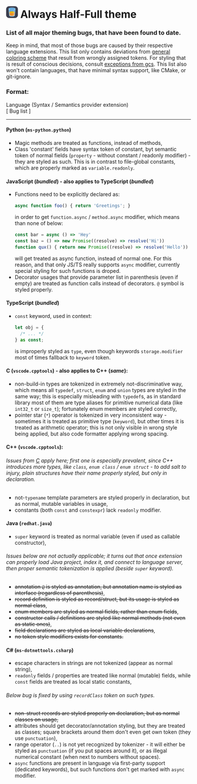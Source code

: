 # ![logo icon small](/img/icon/icon_sm.png) Always Half-Full theme

### List of all major theming bugs, that have been found to date.
Keep in mind, that most of those bugs are caused by their respective language extensions. This list only contains deviations from [general coloring scheme](general_coloring_scheme.md "General Coloring Scheme") that result from wrongly assigned tokens. For styling that is result of conscious decisions, consult [exceptions from gcs](exceptions_from_gcs.md "Exceptions from GCS"). This list also won't contain languages, that have minimal syntax support, like CMake, or git-ignore.

### Format:
Language (Syntax / Semantics provider extension)\
[ Bug list ]

---

#### Python (`ms-python.python`)
- Magic methods are treated as functions, instead of methods,
- Class 'constant' fields have syntax token of constant, byt semantic token of normal fields (`property` - without constant / readonly modifier) - they are styled as such. This is in contrast to file-global constants, which are properly marked as `variable.readonly`.

#### JavaScript (_bundled_) - also applies to TypeScript (_bundled_)
- Functions need to be explicitly declared as:
  ```js
  async function foo() { return 'Greetings'; }
  ```
  in order to get `function.async` / `method.async` modifier, which means than none of below:
  ```js
  const bar = async () => 'Hey'
  const baz = () => new Promise((resolve) => resolve('Hi'))
  function qux() { return new Promise((resolve) => resolve('Hello')) }
  ```
  will get treated as async function, instead of normal one. For this reason, and that only JS/TS really supports `async` modifier, currently special styling for such functions is droped.
- Decorator usages that provide parameter list in parenthesis (even if empty) are treated as function calls instead of decorators. `@` symbol is styled properly.

#### TypeScript (_bundled_)
- `const` keyword, used in context:
  ```ts
  let obj = {
    /* ... */
  } as const;
  ```
  is improperly styled as `type`, even though keywords `storage.modifier` most of times fallback to `keyword` token.

#### C (`vscode.cpptools`) - also applies to C++ (_same_):
- non-build-in types are tokenized in extremely not-discriminative way, which means all `typedef`, `struct`, `enum` and `union` types are styled in the same way; this is especially misleading with `typedef`s, as in standard library most of them are type aliases for primitive numerical data (like `int32_t` or `size_t`); fortunately enum members are styled correctly,
- pointer star (`*`) operator is tokenized in very inconsistent way - sometimes it is treated as primitive type (`keyword`), but other times it is treated as arithmetic operator; this is not only visible in wrong style being applied, but also code formatter applying wrong spacing.

#### C++ (`vscode.cpptools`):
###### Issues from [C](#c-vscodecpptools---also-applies-to-c-same) apply here; first one is especially prevalent, since C++ introduces more types, like `class`, `enum class` / `enum struct` - to add salt to injury, plain structures have their name properly styled, but only in declaration.
- not-`typename` template parameters are styled properly in declaration, but as normal, mutable variables in usage,
- constants (both `const` and `constexpr`) lack `readonly` modifier.

#### Java (`redhat.java`)
- `super` keyword is treated as normal variable (even if used as callable constructor),
###### Issues below are not actually applicable; it turns out that once extension can properly load Java project, index it, and connect to language server, then proper semantic tokenization is applied (beside `super` keyword).
- ~~annotation `@` is styled as annotation, but annotation name is styled as interface (regardless of parenthesis)~~,
- ~~record definition is styled as record/struct, but its usage is styled as normal class~~,
- ~~enum members are styled as normal fields, rather than enum fields~~,
- ~~constructor calls / definitions are styled like normal methods (not even as static ones)~~,
- ~~field declarations are styled as local variable declarations~~,
- ~~no token style modifiers exists for constants.~~

#### C# (`ms-dotnettools.csharp`)
- escape characters in strings are not tokenized (appear as normal string),
- `readonly` fields / properties are treated like normal (mutable) fields, while `const` fields are treated as local static constants,
###### Below bug is fixed by using `recordClass` token on such types.
- ~~non-struct records are styled properly on declaration, but as normal classes on usage,~~  
- attributes should get decorator/annotation styling, but they are treated as classes; square brackets around them don't even get own token (they use `punctuation`),
- range operator (`..`) is not yet recognized by tokenizer - it will either be styled as `punctuation` (if you put spaces around it), or as illegal numerical constant (when next to numbers without spaces).
- `async` functions are present in language via first-party support (dedicated keywords), but such functions don't get marked with `async` modifier.
